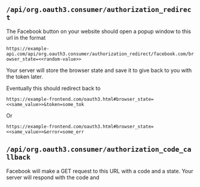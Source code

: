 `/api/org.oauth3.consumer/authorization_redirect`
--------

The Facebook button on your website should open a popup window to this url in the format

`https://example-api.com/api/org.oauth3.consumer/authorization_redirect/facebook.com/browser_state=<<random-value>>`

Your server will store the browser state and save it to give back to you with the token later.

Eventually this should redirect back to

`https://example-frontend.com/oauth3.html#browser_state=<<same_value>>&token=some_tok`

Or

`https://example-frontend.com/oauth3.html#browser_state=<<same_value>>&error=some_err`

`/api/org.oauth3.consumer/authorization_code_callback`
----

Facebook will make a GET request to this URL with a code and a state.
Your server will respond with the code and

